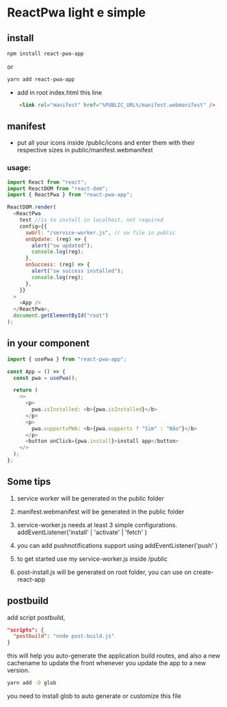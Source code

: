 # ReactPwa light e simple
## install
```bash
npm install react-pwa-app
``` 
or

```bash
yarn add react-pwa-app
``` 

- add in root index.html this line

```html
    <link rel="manifest" href="%PUBLIC_URL%/manifest.webmanifest" />
```

## manifest

- put all your icons inside /public/icons and enter them with their respective sizes in public/manifest.webmanifest

### usage:

```js
import React from "react";
import ReactDOM from "react-dom";
import { ReactPwa } from "react-pwa-app";

ReactDOM.render(
  <ReactPwa
    test //is to install in localhost, not required
    config={{
      swUrl: "/service-worker.js", // sw file in public
      onUpdate: (reg) => {
        alert("sw updated");
        console.log(reg);
      },
      onSuccess: (reg) => {
        alert("sw success installed");
        console.log(reg);
      },
    }}
  >
    <App />
  </ReactPwa>,
  document.getElementById("root")
);
```

## in your component

```js
import { usePwa } from "react-pwa-app";

const App = () => {
  const pwa = usePwa();

  return (
    <>
      <p>
        pwa.isInstalled: <b>{pwa.isInstalled}</b>
      </p>
      <p>
        pwa.supportsPWA: <b>{pwa.supports ? "Sim" : "Não"}</b>
      </p>
      <button onClick={pwa.install}>install app</button>
    </>
  );
};
```

## Some tips

1.  service worker will be generated in the public folder

2.  manifest.webmanifest will be generated in the public folder

3.  service-worker.js needs at least 3 simple configurations. addEventListener('install' | 'activate' | 'fetch' )

4.  you can add pushnotifications support using addEventListener('push' )

5.  to get started use my service-worker.js inside /public

6.  post-install.js will be generated on root folder, you can use on create-react-app

## postbuild

add script postbuild,

```json
"scripts": {
  "postbuild": "node post-build.js"
}
```

this will help you auto-generate the application build routes, and also a new cachename to update the front whenever you update the app to a new version.

```bash
yarn add -D glob
```

you need to install glob to auto generate or customize this file